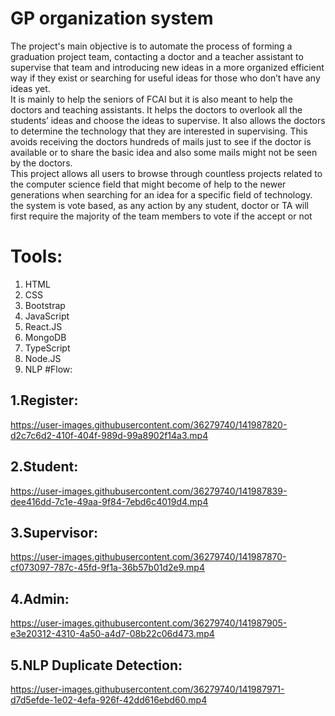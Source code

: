 # GP organization system
The project's main objective is to automate the process of forming a graduation project team, contacting a doctor and a teacher assistant to supervise that team and introducing new ideas in a more organized efficient way if they exist or searching for useful ideas for those who don’t have any ideas yet.  
It is mainly to help the seniors of FCAI but it is also meant to help the doctors and teaching assistants. It helps the doctors to overlook all the students’ ideas and choose the ideas to supervise. It also allows the doctors to determine the technology that they are interested in supervising. This avoids receiving the doctors hundreds of mails just to see if the doctor is available or to share the basic idea and also some mails might not be seen by the doctors.  
This project allows all users to browse through countless projects related to the computer science field that might become of help to the newer generations when searching for an idea for a specific field of technology.  
the system is vote based, as any action by any student, doctor or TA will first require the majority of the team members to vote if the accept or not
# Tools:

1. HTML
2. CSS
3. Bootstrap
4. JavaScript
5. React.JS
6. MongoDB
7. TypeScript
8. Node.JS
9. NLP
#Flow:
## 1.Register:



https://user-images.githubusercontent.com/36279740/141987820-d2c7c6d2-410f-404f-989d-99a8902f14a3.mp4

## 2.Student:


https://user-images.githubusercontent.com/36279740/141987839-dee416dd-7c1e-49aa-9f84-7ebd6c4019d4.mp4

## 3.Supervisor:


https://user-images.githubusercontent.com/36279740/141987870-cf073097-787c-45fd-9f1a-36b57b01d2e9.mp4

## 4.Admin:


https://user-images.githubusercontent.com/36279740/141987905-e3e20312-4310-4a50-a4d7-08b22c06d473.mp4

## 5.NLP Duplicate Detection:


https://user-images.githubusercontent.com/36279740/141987971-d7d5efde-1e02-4efa-926f-42dd616ebd60.mp4

